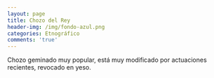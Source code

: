 ```yaml
---
layout: page
title: Chozo del Rey
header-img: /img/fondo-azul.png
categories: Etnográfico
comments: 'true'
---
```



Chozo geminado muy popular, está muy modificado por actuaciones recientes, revocado en yeso.

<div class="photo-gallery">
<ul>
</ul>
</div>
